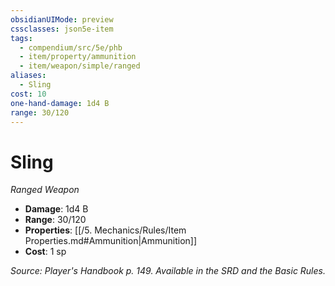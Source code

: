 ```yaml
---
obsidianUIMode: preview
cssclasses: json5e-item
tags:
  - compendium/src/5e/phb
  - item/property/ammunition
  - item/weapon/simple/ranged
aliases:
  - Sling
cost: 10
one-hand-damage: 1d4 B
range: 30/120
---
```

# Sling
*Ranged Weapon*  

- **Damage**: 1d4 B
- **Range**: 30/120
- **Properties**: [[/5. Mechanics/Rules/Item Properties.md#Ammunition\|Ammunition]]
- **Cost**: 1 sp

*Source: Player's Handbook p. 149. Available in the SRD and the Basic Rules.*
